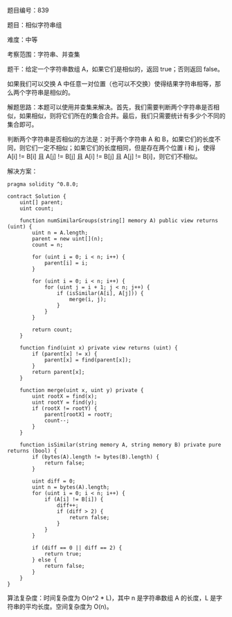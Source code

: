 题目编号：839

题目：相似字符串组

难度：中等

考察范围：字符串、并查集

题干：给定一个字符串数组 A，如果它们是相似的，返回 true；否则返回 false。

如果我们可以交换 A 中任意一对位置（也可以不交换）使得结果字符串相等，那么两个字符串是相似的。

解题思路：本题可以使用并查集来解决。首先，我们需要判断两个字符串是否相似，如果相似，则将它们所在的集合合并。最后，我们只需要统计有多少个不同的集合即可。

判断两个字符串是否相似的方法是：对于两个字符串 A 和 B，如果它们的长度不同，则它们一定不相似；如果它们的长度相同，但是存在两个位置 i 和 j，使得 A[i] != B[i] 且 A[j] != B[j] 且 A[i] != B[j] 且 A[j] != B[i]，则它们不相似。

解决方案：

```solidity
pragma solidity ^0.8.0;

contract Solution {
    uint[] parent;
    uint count;

    function numSimilarGroups(string[] memory A) public view returns (uint) {
        uint n = A.length;
        parent = new uint[](n);
        count = n;

        for (uint i = 0; i < n; i++) {
            parent[i] = i;
        }

        for (uint i = 0; i < n; i++) {
            for (uint j = i + 1; j < n; j++) {
                if (isSimilar(A[i], A[j])) {
                    merge(i, j);
                }
            }
        }

        return count;
    }

    function find(uint x) private view returns (uint) {
        if (parent[x] != x) {
            parent[x] = find(parent[x]);
        }
        return parent[x];
    }

    function merge(uint x, uint y) private {
        uint rootX = find(x);
        uint rootY = find(y);
        if (rootX != rootY) {
            parent[rootX] = rootY;
            count--;
        }
    }

    function isSimilar(string memory A, string memory B) private pure returns (bool) {
        if (bytes(A).length != bytes(B).length) {
            return false;
        }

        uint diff = 0;
        uint n = bytes(A).length;
        for (uint i = 0; i < n; i++) {
            if (A[i] != B[i]) {
                diff++;
                if (diff > 2) {
                    return false;
                }
            }
        }

        if (diff == 0 || diff == 2) {
            return true;
        } else {
            return false;
        }
    }
}
```

算法复杂度：时间复杂度为 O(n^2 * L)，其中 n 是字符串数组 A 的长度，L 是字符串的平均长度。空间复杂度为 O(n)。